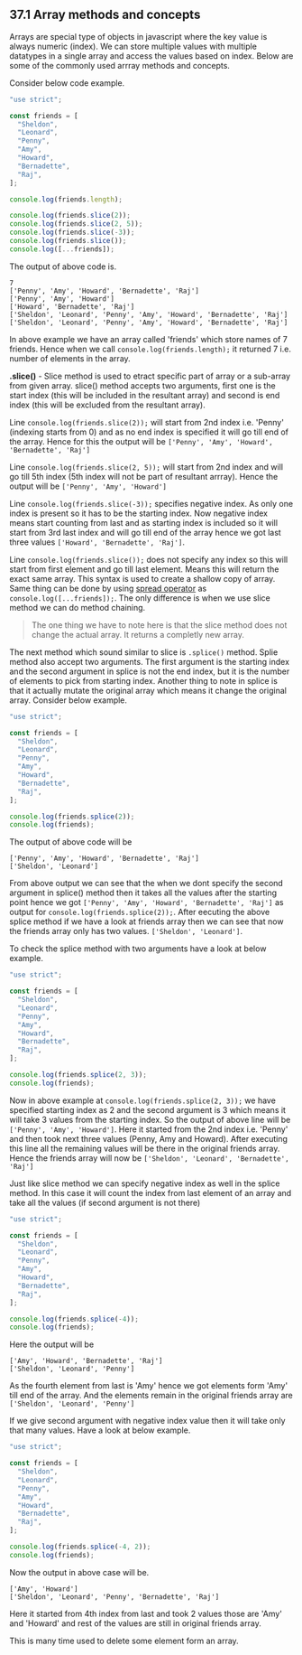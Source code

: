 ## 37.1 Array methods and concepts

Arrays are special type of objects in javascript where the key value is always numeric (index). We can store multiple values with multiple datatypes in a single array and access the values based on index. Below are some of the commonly used arrray methods and concepts.

Consider below code example.

```javascript
"use strict";

const friends = [
  "Sheldon",
  "Leonard",
  "Penny",
  "Amy",
  "Howard",
  "Bernadette",
  "Raj",
];

console.log(friends.length);

console.log(friends.slice(2));
console.log(friends.slice(2, 5));
console.log(friends.slice(-3));
console.log(friends.slice());
console.log([...friends]);
```

The output of above code is.

```
7
['Penny', 'Amy', 'Howard', 'Bernadette', 'Raj']
['Penny', 'Amy', 'Howard']
['Howard', 'Bernadette', 'Raj']
['Sheldon', 'Leonard', 'Penny', 'Amy', 'Howard', 'Bernadette', 'Raj']
['Sheldon', 'Leonard', 'Penny', 'Amy', 'Howard', 'Bernadette', 'Raj']

```

In above example we have an array called 'friends' which store names of 7 friends. Hence when we call `console.log(friends.length);` it returned 7 i.e. number of elements in the array.

**.slice()** - Slice method is used to etract specific part of array or a sub-array from given array. slice() method accepts two arguments, first one is the start index (this will be included in the resultant array) and second is end index (this will be excluded from the resultant array).

Line `console.log(friends.slice(2));` will start from 2nd index i.e. 'Penny' (indexing starts from 0) and as no end index is specified it will go till end of the array. Hence for this the output will be `['Penny', 'Amy', 'Howard', 'Bernadette', 'Raj']`

Line `console.log(friends.slice(2, 5));` will start from 2nd index and will go till 5th index (5th index will not be part of resultant arrray). Hence the output will be `['Penny', 'Amy', 'Howard']`

Line `console.log(friends.slice(-3));` specifies negative index. As only one index is present so it has to be the starting index. Now negative index means start counting from last and as starting index is included so it will start from 3rd last index and will go till end of the array hence we got last three values `['Howard', 'Bernadette', 'Raj']`.

Line `console.log(friends.slice());` does not specify any index so this will start from first element and go till last element. Means this will return the exact same array. This syntax is used to create a shallow copy of array. Same thing can be done by using [spread operator](https://github.com/Akhil-Selukar/Complete-JavaScript-Notes/tree/master/24-Spread%20operator) as `console.log([...friends]);`. The only difference is when we use slice method we can do method chaining.

> The one thing we have to note here is that the slice method does not change the actual array. It returns a completly new array.

The next method which sound similar to slice is `.splice()` method. Splie method also accept two arguments. The first argument is the starting index and the second argument in splice is not the end index, but it is the number of elements to pick from starting index. Another thing to note in splice is that it actually mutate the original array which means it change the original array. Consider below example.

```javascript
"use strict";

const friends = [
  "Sheldon",
  "Leonard",
  "Penny",
  "Amy",
  "Howard",
  "Bernadette",
  "Raj",
];

console.log(friends.splice(2));
console.log(friends);
```

The output of above code will be

```
['Penny', 'Amy', 'Howard', 'Bernadette', 'Raj']
['Sheldon', 'Leonard']
```

From above output we can see that the when we dont specify the second argument in splice() method then it takes all the values after the starting point hence we got `['Penny', 'Amy', 'Howard', 'Bernadette', 'Raj']` as output for `console.log(friends.splice(2));`. After eecuting the above splice method if we have a look at friends array then we can see that now the friends array only has two values. `['Sheldon', 'Leonard']`.

To check the splice method with two arguments have a look at below example.

```javascript
"use strict";

const friends = [
  "Sheldon",
  "Leonard",
  "Penny",
  "Amy",
  "Howard",
  "Bernadette",
  "Raj",
];

console.log(friends.splice(2, 3));
console.log(friends);
```

Now in above example at `console.log(friends.splice(2, 3));` we have specified starting index as 2 and the second argument is 3 which means it will take 3 values from the starting index. So the output of above line will be `['Penny', 'Amy', 'Howard']`. Here it started from the 2nd index i.e. 'Penny' and then took next three values (Penny, Amy and Howard). After executing this line all the remaining values will be there in the original friends array. Hence the friends array will now be `['Sheldon', 'Leonard', 'Bernadette', 'Raj']`

Just like slice method we can specify negative index as well in the splice method. In this case it will count the index from last element of an array and take all the values (if second argument is not there)

```javascript
"use strict";

const friends = [
  "Sheldon",
  "Leonard",
  "Penny",
  "Amy",
  "Howard",
  "Bernadette",
  "Raj",
];

console.log(friends.splice(-4));
console.log(friends);
```

Here the output will be

```
['Amy', 'Howard', 'Bernadette', 'Raj']
['Sheldon', 'Leonard', 'Penny']
```

As the fourth element from last is 'Amy' hence we got elements form 'Amy' till end of the array. And the elements remain in the original friends array are `['Sheldon', 'Leonard', 'Penny']`

If we give second argument with negative index value then it will take only that many values. Have a look at below example.

```javascript
"use strict";

const friends = [
  "Sheldon",
  "Leonard",
  "Penny",
  "Amy",
  "Howard",
  "Bernadette",
  "Raj",
];

console.log(friends.splice(-4, 2));
console.log(friends);
```

Now the output in above case will be.

```
['Amy', 'Howard']
['Sheldon', 'Leonard', 'Penny', 'Bernadette', 'Raj']
```

Here it started from 4th index from last and took 2 values those are 'Amy' and 'Howard' and rest of the values are still in original friends array.

This is many time used to delete some element form an array.
